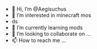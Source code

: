 - 👋 Hi, I’m @Aegisuchus
- 👀 I’m interested in minecraft mos
- ds
- 🌱 I’m currently learning mods
- 💞️ I’m looking to collaborate on ...
- 📫 How to reach me ...

<!---
Aegisuchus/Aegisuchus is a ✨ special ✨ repository because its `README.md` (this file) appears on your GitHub profile.
You can click the Preview link to take a look at your changes.
--->
